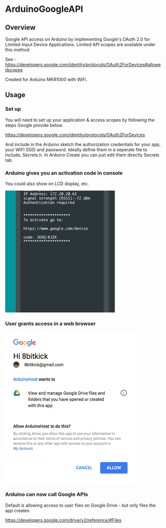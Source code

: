 # ArduinoGoogleAPI


## Overview

Google API access on Arduino by implementing Google's OAuth 2.0 for Limited-Input Device Applications. Limited API scopes are available under this method

See - https://developers.google.com/identity/protocols/OAuth2ForDevices#allowedscopes

Created for Arduino MKR1000 with WiFi.

## Usage
### Set up
You will need to set up your application & access scopes by following the steps Google provide below.  

https://developers.google.com/identity/protocols/OAuth2ForDevices

And include in the Arduino sketch the authorization credentials for your app, your WiFI SSID and password. Ideally define them in a seperate file to include, Secrets.h. In Arduino Create you can just edit them directly Secrets tab.

### Arduino gives you an activation code in console
You could also show on LCD display, etc.

![alt text](https://github.com/8bitkick/ArduinoGoogleAPI/blob/master/console.png)


### User grants access in a web browser

![alt text](https://raw.githubusercontent.com/8bitkick/ArduinoGoogleAPI/master/allow.png)


### Arduino can now call Google APIs
Default is allowing access to user files on Google Drive - but only files the app creates

https://developers.google.com/drive/v2/reference/#Files
